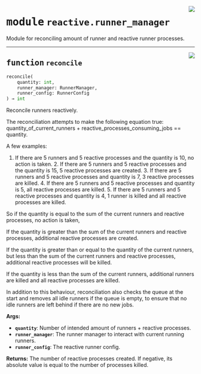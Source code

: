 <!-- markdownlint-disable -->

<a href="../src/github_runner_manager/reactive/runner_manager.py#L0"><img align="right" style="float:right;" src="https://img.shields.io/badge/-source-cccccc?style=flat-square"></a>

# <kbd>module</kbd> `reactive.runner_manager`
Module for reconciling amount of runner and reactive runner processes. 


---

<a href="../src/github_runner_manager/reactive/runner_manager.py#L14"><img align="right" style="float:right;" src="https://img.shields.io/badge/-source-cccccc?style=flat-square"></a>

## <kbd>function</kbd> `reconcile`

```python
reconcile(
    quantity: int,
    runner_manager: RunnerManager,
    runner_config: RunnerConfig
) → int
```

Reconcile runners reactively. 

The reconciliation attempts to make the following equation true:  quantity_of_current_runners + reactive_processes_consuming_jobs == quantity. 

A few examples: 

1. If there are 5 runners and 5 reactive processes and the quantity is 10,  no action is taken. 2. If there are 5 runners and 5 reactive processes and the quantity is 15,  5 reactive processes are created. 3. If there are 5 runners and 5 reactive processes and quantity is 7,  3 reactive processes are killed. 4. If there are 5 runners and 5 reactive processes and quantity is 5,  all reactive processes are killed. 5. If there are 5 runners and 5 reactive processes and quantity is 4,  1 runner is killed and all reactive processes are killed. 



So if the quantity is equal to the sum of the current runners and reactive processes, no action is taken, 

If the quantity is greater than the sum of the current runners and reactive processes, additional reactive processes are created. 

If the quantity is greater than or equal to the quantity of the current runners, but less than the sum of the current runners and reactive processes, additional reactive processes will be killed. 

If the quantity is less than the sum of the current runners, additional runners are killed and all reactive processes are killed. 

In addition to this behaviour, reconciliation also checks the queue at the start and removes all idle runners if the queue is empty, to ensure that no idle runners are left behind if there are no new jobs. 



**Args:**
 
 - <b>`quantity`</b>:  Number of intended amount of runners + reactive processes. 
 - <b>`runner_manager`</b>:  The runner manager to interact with current running runners. 
 - <b>`runner_config`</b>:  The reactive runner config. 



**Returns:**
 The number of reactive processes created. If negative, its absolute value is equal to the number of processes killed. 


